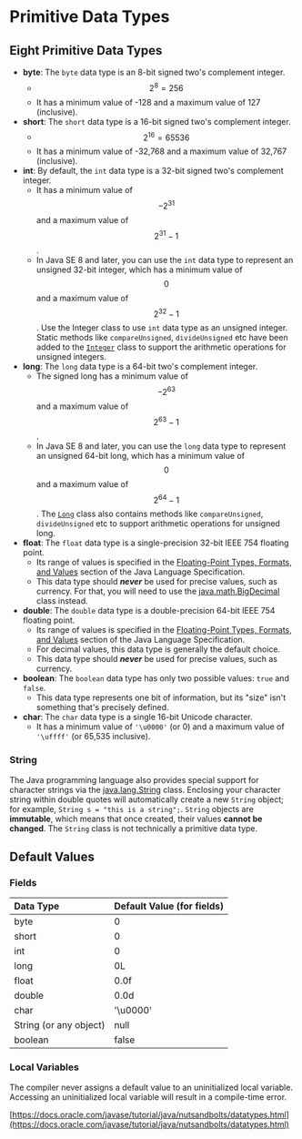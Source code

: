 # Primitive Data Types

## Eight Primitive Data Types

* **byte**: The `byte` data type is an 8-bit signed two's complement integer. 
  * $$2^8=256$$
  * It has a minimum value of -128 and a maximum value of 127 \(inclusive\).
* **short**: The `short` data type is a 16-bit signed two's complement integer. 
  * $$2^{16}=65536$$
  * It has a minimum value of -32,768 and a maximum value of 32,767 \(inclusive\).
* **int**: By default, the `int` data type is a 32-bit signed two's complement integer.
  * It has a minimum value of$$-2^{31}$$and a maximum value of$$2^{31}-1$$.
  * In Java SE 8 and later, you can use the `int` data type to represent an unsigned 32-bit integer, which has a minimum value of$$0$$and a maximum value of $$2^{32}-1$$. Use the Integer class to use `int` data type as an unsigned integer. Static methods like `compareUnsigned`, `divideUnsigned` etc have been added to the [`Integer`](https://docs.oracle.com/javase/8/docs/api/java/lang/Integer.html) class to support the arithmetic operations for unsigned integers.
* **long**: The `long` data type is a 64-bit two's complement integer. 
  * The signed long has a minimum value of $$-2^{63}$$ and a maximum value of $$2^{63}-1$$. 
  * In Java SE 8 and later, you can use the `long` data type to represent an unsigned 64-bit long, which has a minimum value of $$0$$ and a maximum value of $$2^{64}-1$$. The [`Long`](https://docs.oracle.com/javase/8/docs/api/java/lang/Long.html) class also contains methods like `compareUnsigned`, `divideUnsigned` etc to support arithmetic operations for unsigned long.
* **float**: The `float` data type is a single-precision 32-bit IEEE 754 floating point. 
  * Its range of values is specified in the [Floating-Point Types, Formats, and Values](https://docs.oracle.com/javase/specs/jls/se7/html/jls-4.html#jls-4.2.3) section of the Java Language Specification.
  * This data type should _**never**_ be used for precise values, such as currency. For that, you will need to use the [java.math.BigDecimal](https://docs.oracle.com/javase/8/docs/api/java/math/BigDecimal.html) class instead.
* **double**: The `double` data type is a double-precision 64-bit IEEE 754 floating point. 
  * Its range of values is specified in the [Floating-Point Types, Formats, and Values](https://docs.oracle.com/javase/specs/jls/se7/html/jls-4.html#jls-4.2.3) section of the Java Language Specification. 
  * For decimal values, this data type is generally the default choice.
  * This data type should _**never**_ be used for precise values, such as currency.
* **boolean**: The `boolean` data type has only two possible values: `true` and `false`.
  * This data type represents one bit of information, but its "size" isn't something that's precisely defined.
* **char**: The `char` data type is a single 16-bit Unicode character. 
  * It has a minimum value of `'\u0000'` \(or 0\) and a maximum value of `'\uffff'` \(or 65,535 inclusive\).

### String

The Java programming language also provides special support for character strings via the [java.lang.String](https://docs.oracle.com/javase/8/docs/api/java/lang/String.html) class. Enclosing your character string within double quotes will automatically create a new `String` object; for example, `String s = "this is a string";`. `String` objects are **immutable**, which means that once created, their values **cannot be changed**. The `String` class is not technically a primitive data type.

## Default Values

### Fields

| **Data Type** | **Default Value \(for fields\)** |
| :--- | :--- |
| byte | 0 |
| short | 0 |
| int | 0 |
| long | 0L |
| float | 0.0f |
| double | 0.0d |
| char | '\u0000' |
| String \(or any object\)   | null |
| boolean | false |

### Local Variables

The compiler never assigns a default value to an uninitialized local variable. Accessing an uninitialized local variable will result in a compile-time error.

[https://docs.oracle.com/javase/tutorial/java/nutsandbolts/datatypes.html](https://docs.oracle.com/javase/tutorial/java/nutsandbolts/datatypes.html)


